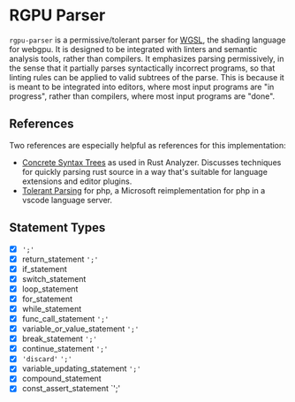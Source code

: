# RGPU Parser

`rgpu-parser` is a permissive/tolerant parser for [WGSL](https://www.w3.org/TR/WGSL/), the shading language for webgpu. It is designed to be integrated with linters and semantic analysis tools, rather than compilers. It emphasizes parsing permissively, in the sense that it partially parses syntactically incorrect programs, so that linting rules can be applied to valid subtrees of the parse. This is because it is meant to be integrated into editors, where most input programs are "in progress", rather than compilers, where most input programs are "done".

## References

Two references are especially helpful as references for this implementation:

- [Concrete Syntax Trees](https://github.com/rust-lang/rust-analyzer/blob/master/docs/dev/syntax.md) as used in Rust Analyzer. Discusses techniques for quickly parsing rust source in a way that's suitable for language extensions and editor plugins.
- [Tolerant Parsing](https://github.com/microsoft/tolerant-php-parser/blob/main/docs/HowItWorks.md) for php, a Microsoft reimplementation for php in a vscode language server.

## Statement Types

- [x] `';'`
- [x] return_statement `';'`
- [x] if_statement
- [x] switch_statement
- [x] loop_statement
- [x] for_statement
- [x] while_statement
- [x] func_call_statement `';'`
- [x] variable_or_value_statement `';'`
- [x] break_statement `';'`
- [x] continue_statement `';'`
- [x] `'discard'` `';'`
- [x] variable_updating_statement `';'`
- [x] compound_statement
- [x] const_assert_statement `';'
